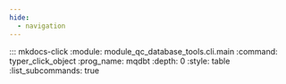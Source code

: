 ```yaml
---
hide:
  - navigation
---
```


<!-- prettier-ignore -->
::: mkdocs-click
    :module: module_qc_database_tools.cli.main
    :command: typer_click_object
    :prog_name: mqdbt
    :depth: 0
    :style: table
    :list_subcommands: true
